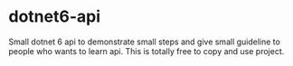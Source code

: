 # dotnet6-api
Small dotnet 6 api to demonstrate small steps and give small guideline to people who wants to learn api. This is totally free to copy and use project.
